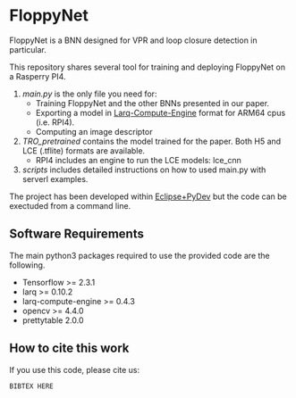 # FloppyNet
 FloppyNet is a BNN designed for VPR and loop closure detection in particular.
 
This repository shares several tool for training and deploying FloppyNet on a Rasperry PI4.

1. *main.py* is the only file you need for:
    *  Training FloppyNet and the other BNNs presented in our paper.
    *  Exporting a model in [Larq-Compute-Engine](https://docs.larq.dev/compute-engine/) format for ARM64 cpus (i.e. RPI4).  
    *  Computing an image descriptor
2. *TRO_pretrained* contains the model trained for the paper. Both H5 and LCE (.tflite) formats are available.
    * RPI4 includes an engine to run the LCE models: lce_cnn
3. *scripts* includes detailed instructions on how to used main.py with serverl examples.

The project has been developed within [Eclipse+PyDev](https://www.pydev.org/) but the code can be exectuded from a command line.

## Software Requirements

The main python3 packages required to use the provided code are the following.

* Tensorflow >= 2.3.1
* larq >= 0.10.2
* larq-compute-engine >= 0.4.3
* opencv >= 4.4.0
* prettytable 2.0.0

## How to cite this work
If you use this code, please cite us:

`BIBTEX HERE`
